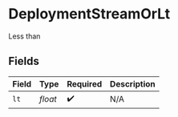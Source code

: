 # DeploymentStreamOrLt

Less than


## Fields

| Field              | Type               | Required           | Description        |
| ------------------ | ------------------ | ------------------ | ------------------ |
| `lt`               | *float*            | :heavy_check_mark: | N/A                |